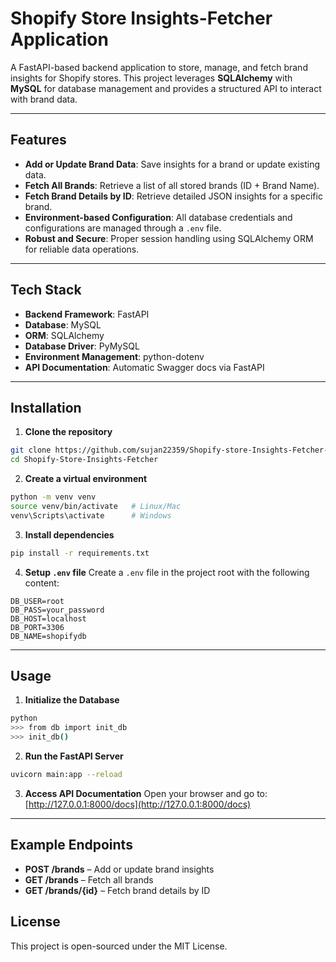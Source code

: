 # Shopify Store Insights-Fetcher Application

A FastAPI-based backend application to store, manage, and fetch brand insights for Shopify stores. This project leverages **SQLAlchemy** with **MySQL** for database management and provides a structured API to interact with brand data.

---

## Features

- **Add or Update Brand Data**: Save insights for a brand or update existing data.  
- **Fetch All Brands**: Retrieve a list of all stored brands (ID + Brand Name).  
- **Fetch Brand Details by ID**: Retrieve detailed JSON insights for a specific brand.  
- **Environment-based Configuration**: All database credentials and configurations are managed through a `.env` file.  
- **Robust and Secure**: Proper session handling using SQLAlchemy ORM for reliable data operations.

---

## Tech Stack

- **Backend Framework**: FastAPI  
- **Database**: MySQL  
- **ORM**: SQLAlchemy  
- **Database Driver**: PyMySQL  
- **Environment Management**: python-dotenv  
- **API Documentation**: Automatic Swagger docs via FastAPI

---

## Installation

1. **Clone the repository**
```bash
git clone https://github.com/sujan22359/Shopify-store-Insights-Fetcher-Application.git
cd Shopify-Store-Insights-Fetcher
```

2. **Create a virtual environment**
```bash
python -m venv venv
source venv/bin/activate   # Linux/Mac
venv\Scripts\activate      # Windows
```

3. **Install dependencies**
```bash
pip install -r requirements.txt
```

4. **Setup `.env` file**
Create a `.env` file in the project root with the following content:
```env
DB_USER=root
DB_PASS=your_password
DB_HOST=localhost
DB_PORT=3306
DB_NAME=shopifydb
```
---

## Usage

1. **Initialize the Database**
```bash
python
>>> from db import init_db
>>> init_db()
```

2. **Run the FastAPI Server**
```bash
uvicorn main:app --reload
```

3. **Access API Documentation**
Open your browser and go to:  
[http://127.0.0.1:8000/docs](http://127.0.0.1:8000/docs)

---

## Example Endpoints

- **POST /brands** – Add or update brand insights  
- **GET /brands** – Fetch all brands  
- **GET /brands/{id}** – Fetch brand details by ID


## License

This project is open-sourced under the MIT License.
